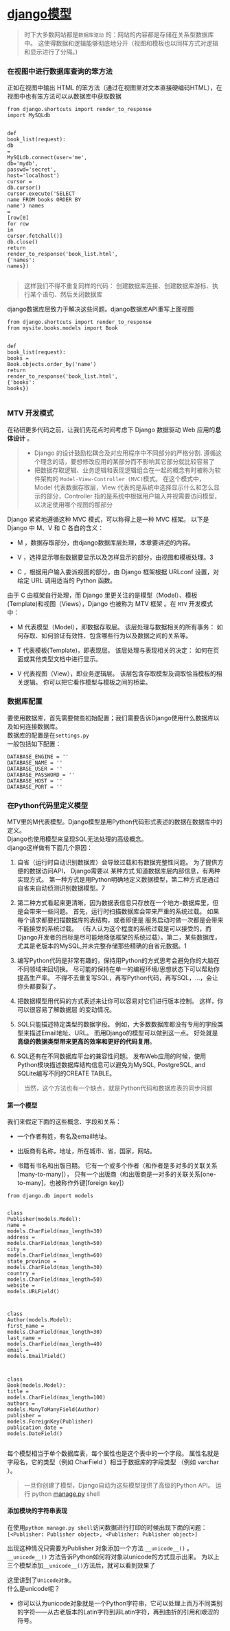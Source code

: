 <h1 id="django模型"><a href="http://djangobook.py3k.cn/2.0/chapter05/">django模型</a></h1>
<blockquote>
<p>时下大多数网站都是<code>数据库驱动</code> 的：网站的内容都是存储在关系型数据库中。 这使得数据和逻辑能够彻底地分开（视图和模板也以同样方式对逻辑和显示进行了分隔。)</p>
</blockquote>
<h3 id="在视图中进行数据库查询的笨方法">在视图中进行数据库查询的笨方法</h3>
<p>正如在视图中输出 HTML 的笨方法（通过在视图里对文本直接硬编码HTML），在视图中也有笨方法可以从数据库中获取数据</p>
<pre class=" language-py"><code class="prism  language-py"><span class="token keyword">from</span> django<span class="token punctuation">.</span>shortcuts <span class="token keyword">import</span> render_to_response
<span class="token keyword">import</span> MySQLdb

<span class="token keyword">def</span> book_list<span class="token punctuation">(</span>request<span class="token punctuation">)</span><span class="token punctuation">:</span>
    <span class="token number">db</span> <span class="token operator">=</span> MySQLdb<span class="token punctuation">.</span>connect<span class="token punctuation">(</span>user<span class="token operator">=</span><span class="token string">'me'</span><span class="token punctuation">,</span> <span class="token number">db</span><span class="token operator">=</span><span class="token string">'mydb'</span><span class="token punctuation">,</span> passwd<span class="token operator">=</span><span class="token string">'secret'</span><span class="token punctuation">,</span> host<span class="token operator">=</span><span class="token string">'localhost'</span><span class="token punctuation">)</span>
    cursor <span class="token operator">=</span> <span class="token number">db.</span>cursor<span class="token punctuation">(</span><span class="token punctuation">)</span>
    cursor<span class="token punctuation">.</span>execute<span class="token punctuation">(</span><span class="token string">'SELECT name FROM books ORDER BY name'</span><span class="token punctuation">)</span>
    names <span class="token operator">=</span> <span class="token punctuation">[</span>row<span class="token punctuation">[</span><span class="token number">0</span><span class="token punctuation">]</span> <span class="token keyword">for</span> row <span class="token keyword">in</span> cursor<span class="token punctuation">.</span>fetchall<span class="token punctuation">(</span><span class="token punctuation">)</span><span class="token punctuation">]</span>
    <span class="token number">db.</span>close<span class="token punctuation">(</span><span class="token punctuation">)</span>
    <span class="token keyword">return</span> render_to_response<span class="token punctuation">(</span><span class="token string">'book_list.html'</span><span class="token punctuation">,</span> <span class="token punctuation">{</span><span class="token string">'names'</span><span class="token punctuation">:</span> names<span class="token punctuation">}</span><span class="token punctuation">)</span>
</code></pre>
<blockquote>
<p>这样我们不得不重复同样的代码： 创建数据库连接、创建数据库游标、执行某个语句、然后关闭数据库</p>
</blockquote>
<p>django数据库层致力于解决这些问题。django数据库API重写上面视图</p>
<pre class=" language-py"><code class="prism  language-py"><span class="token keyword">from</span> django<span class="token punctuation">.</span>shortcuts <span class="token keyword">import</span> render_to_response
<span class="token keyword">from</span> mysite<span class="token punctuation">.</span>books<span class="token punctuation">.</span>models <span class="token keyword">import</span> Book

<span class="token keyword">def</span> book_list<span class="token punctuation">(</span>request<span class="token punctuation">)</span><span class="token punctuation">:</span>
    books <span class="token operator">=</span> Book<span class="token punctuation">.</span>objects<span class="token punctuation">.</span>order_by<span class="token punctuation">(</span><span class="token string">'name'</span><span class="token punctuation">)</span>
    <span class="token keyword">return</span> render_to_response<span class="token punctuation">(</span><span class="token string">'book_list.html'</span><span class="token punctuation">,</span> <span class="token punctuation">{</span><span class="token string">'books'</span><span class="token punctuation">:</span> books<span class="token punctuation">}</span><span class="token punctuation">)</span>
</code></pre>
<h3 id="mtv-开发模式">MTV 开发模式</h3>
<p>在钻研更多代码之前，让我们先花点时间考虑下 Django 数据驱动 Web 应用的<strong>总体设计</strong> 。</p>
<blockquote>
<ul>
<li>Django 的设计鼓励松耦合及对应用程序中不同部分的严格分割. 遵循这个理念的话，要想修改应用的某部分而不影响其它部分就比较容易了</li>
<li>把数据存取逻辑、业务逻辑和表现逻辑组合在一起的概念有时被称为软件架构的 <code>Model-View-Controller (MVC)</code>模式。 在这个模式中， Model 代表数据存取层，View 代表的是系统中选择显示什么和怎么显示的部分，Controller 指的是系统中根据用户输入并视需要访问模型，以决定使用哪个视图的那部分</li>
</ul>
</blockquote>
<p>Django 紧紧地遵循这种 MVC 模式，可以称得上是一种 MVC 框架。 以下是 Django 中 M、V 和 C 各自的含义：</p>
<ul>
<li>
<p>M ，数据存取部分，由django数据库层处理，本章要讲述的内容。</p>
</li>
<li>
<p>V ，选择显示哪些数据要显示以及怎样显示的部分，由视图和模板处理。3</p>
</li>
<li>
<p>C ，根据用户输入委派视图的部分，由 Django 框架根据 URLconf 设置，对给定 URL 调用适当的 Python 函数。</p>
</li>
</ul>
<p>由于 C 由框架自行处理，而 Django 里更关注的是模型（Model）、模板(Template)和视图（Views），Django 也被称为 MTV 框架 。在 <code>MTV</code> 开发模式中：</p>
<ul>
<li>
<p>M 代表模型（Model），即数据存取层。 该层处理与数据相关的所有事务： 如何存取、如何验证有效性、包含哪些行为以及数据之间的关系等。</p>
</li>
<li>
<p>T 代表模板(Template)，即表现层。 该层处理与表现相关的决定： 如何在页面或其他类型文档中进行显示。</p>
</li>
<li>
<p>V 代表视图（View），即业务逻辑层。 该层包含存取模型及调取恰当模板的相关逻辑。 你可以把它看作模型与模板之间的桥梁。</p>
</li>
</ul>
<h3 id="数据库配置">数据库配置</h3>
<p>要使用数据库，首先需要做些初始配置；我们需要告诉Django使用什么数据库以及如何连接数据库。<br>
数据库的配置是在<code>settings.py</code><br>
一般包括如下配置：</p>
<pre><code>DATABASE_ENGINE = ''
DATABASE_NAME = ''
DATABASE_USER = ''
DATABASE_PASSWORD = ''
DATABASE_HOST = ''
DATABASE_PORT = ''
</code></pre>
<h3 id="在python代码里定义模型">在Python代码里定义模型</h3>
<p>MTV里的M代表模型。Django模型是用Python代码形式表述的数据在数据库中的定义。<br>
Django也使用模型来呈现SQL无法处理的高级概念。<br>
django这样做有下面几个原因：</p>
<ol>
<li>
<p>自省（运行时自动识别数据库）会导致过载和有数据完整性问题。 为了提供方便的数据访问API， Django需要以 某种方式 知道数据库层内部信息，有两种实现方式。 第一种方式是用Python明确地定义数据模型，第二种方式是通过自省来自动侦测识别数据模型。7</p>
</li>
<li>
<p>第二种方式看起来更清晰，因为数据表信息只存放在一个地方-数据库里，但是会带来一些问题。 首先，运行时扫描数据库会带来严重的系统过载。 如果每个请求都要扫描数据库的表结构，或者即便是 服务启动时做一次都是会带来不能接受的系统过载。 （有人认为这个程度的系统过载是可以接受的，而Django开发者的目标是尽可能地降低框架的系统过载）。第二，某些数据库，尤其是老版本的MySQL,并未完整存储那些精确的自省元数据。1</p>
</li>
<li>
<p>编写Python代码是非常有趣的，保持用Python的方式思考会避免你的大脑在不同领域来回切换。 尽可能的保持在单一的编程环境/思想状态下可以帮助你提高生产率。 不得不去重复写SQL，再写Python代码，再写SQL，…，会让你头都要裂了。</p>
</li>
<li>
<p>把数据模型用代码的方式表述来让你可以容易对它们进行版本控制。 这样，你可以很容易了解数据层 的变动情况。</p>
</li>
<li>
<p>SQL只能描述特定类型的数据字段。 例如，大多数数据库都没有专用的字段类型来描述Email地址、URL。 而用Django的模型可以做到这一点。 好处就是<strong>高级的数据类型带来更高的效率和更好的代码复用</strong>。</p>
</li>
<li>
<p>SQL还有在不同数据库平台的兼容性问题。 发布Web应用的时候，使用Python模块描述数据库结构信息可以避免为MySQL, PostgreSQL, and SQLite编写不同的CREATE TABLE。</p>
</li>
</ol>
<blockquote>
<p>当然，这个方法也有一个缺点，就是Python代码和数据库表的同步问题</p>
</blockquote>
<h4 id="第一个模型">第一个模型</h4>
<p>我们来假定下面的这些概念、字段和关系：</p>
<ul>
<li>
<p>一个作者有姓，有名及email地址。</p>
</li>
<li>
<p>出版商有名称，地址，所在城市、省，国家，网站。</p>
</li>
<li>
<p>书籍有书名和出版日期。 它有一个或多个作者（和作者是多对多的关联关系[many-to-many]）， 只有一个出版商（和出版商是一对多的关联关系[one-to-many]，也被称作外键[foreign key]）</p>
</li>
</ul>
<pre class=" language-py"><code class="prism  language-py"><span class="token keyword">from</span> django<span class="token punctuation">.</span><span class="token number">db</span> <span class="token keyword">import</span> models

<span class="token keyword">class</span> Publisher<span class="token punctuation">(</span>models<span class="token punctuation">.</span>Model<span class="token punctuation">)</span><span class="token punctuation">:</span>
    name <span class="token operator">=</span> models<span class="token punctuation">.</span>CharField<span class="token punctuation">(</span>max_length<span class="token operator">=</span><span class="token number">30</span><span class="token punctuation">)</span>
    address <span class="token operator">=</span> models<span class="token punctuation">.</span>CharField<span class="token punctuation">(</span>max_length<span class="token operator">=</span><span class="token number">50</span><span class="token punctuation">)</span>
    city <span class="token operator">=</span> models<span class="token punctuation">.</span>CharField<span class="token punctuation">(</span>max_length<span class="token operator">=</span><span class="token number">60</span><span class="token punctuation">)</span>
    state_province <span class="token operator">=</span> models<span class="token punctuation">.</span>CharField<span class="token punctuation">(</span>max_length<span class="token operator">=</span><span class="token number">30</span><span class="token punctuation">)</span>
    country <span class="token operator">=</span> models<span class="token punctuation">.</span>CharField<span class="token punctuation">(</span>max_length<span class="token operator">=</span><span class="token number">50</span><span class="token punctuation">)</span>
    website <span class="token operator">=</span> models<span class="token punctuation">.</span>URLField<span class="token punctuation">(</span><span class="token punctuation">)</span>

<span class="token keyword">class</span> Author<span class="token punctuation">(</span>models<span class="token punctuation">.</span>Model<span class="token punctuation">)</span><span class="token punctuation">:</span>
    first_name <span class="token operator">=</span> models<span class="token punctuation">.</span>CharField<span class="token punctuation">(</span>max_length<span class="token operator">=</span><span class="token number">30</span><span class="token punctuation">)</span>
    last_name <span class="token operator">=</span> models<span class="token punctuation">.</span>CharField<span class="token punctuation">(</span>max_length<span class="token operator">=</span><span class="token number">40</span><span class="token punctuation">)</span>
    email <span class="token operator">=</span> models<span class="token punctuation">.</span>EmailField<span class="token punctuation">(</span><span class="token punctuation">)</span>

<span class="token keyword">class</span> Book<span class="token punctuation">(</span>models<span class="token punctuation">.</span>Model<span class="token punctuation">)</span><span class="token punctuation">:</span>
    title <span class="token operator">=</span> models<span class="token punctuation">.</span>CharField<span class="token punctuation">(</span>max_length<span class="token operator">=</span><span class="token number">100</span><span class="token punctuation">)</span>
    authors <span class="token operator">=</span> models<span class="token punctuation">.</span>ManyToManyField<span class="token punctuation">(</span>Author<span class="token punctuation">)</span>
    publisher <span class="token operator">=</span> models<span class="token punctuation">.</span>ForeignKey<span class="token punctuation">(</span>Publisher<span class="token punctuation">)</span>
    publication_date <span class="token operator">=</span> models<span class="token punctuation">.</span>DateField<span class="token punctuation">(</span><span class="token punctuation">)</span>
</code></pre>
<p>每个模型相当于单个数据库表，每个属性也是这个表中的一个字段。 属性名就是字段名，它的类型（例如 CharField ）相当于数据库的字段类型 （例如 varchar ）。</p>
<blockquote>
<p>一旦你创建了模型，Django自动为这些模型提供了高级的Python API。 运行 python <a href="http://manage.py">manage.py</a> shell</p>
</blockquote>
<h4 id="添加模块的字符串表现">添加模块的字符串表现</h4>
<p>在使用<code>python manage.py shell</code>访问数据进行打印的时候出现下面的问题：<br>
<code>[&lt;Publisher: Publisher object&gt;, &lt;Publisher: Publisher object&gt;]</code></p>
<p>出现这种情况只需要为Publisher 对象添加一个方法 <code>__unicode__()</code> 。 <code>__unicode__()</code> 方法告诉Python如何将对象以unicode的方式显示出来。 为以上三个模型添加<code>__unicode__()</code>方法后，就可以看到效果了</p>
<p>这里讲到了<code>Unicode对象</code>。<br>
什么是unicode呢？</p>
<ul>
<li>你可以认为unicode对象就是一个Python字符串，它可以处理上百万不同类别的字符——从古老版本的Latin字符到非Latin字符，再到曲折的引用和艰涩的符号。</li>
</ul>